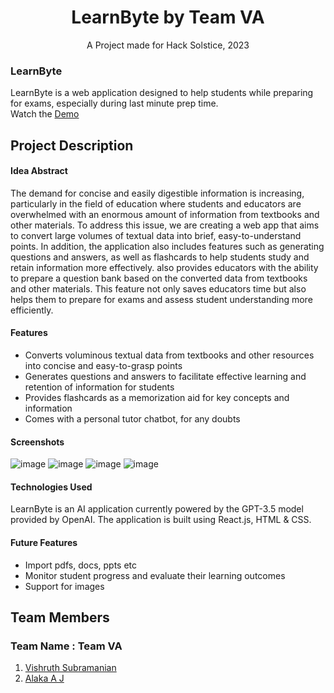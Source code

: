 # **<div align="center">LearnByte by Team VA</div>**  
<div align="center">A Project made for Hack Solstice, 2023</div>

### LearnByte
LearnByte is a web application designed to help students while preparing for exams, especially during last minute prep time.    
Watch the [Demo](https://youtu.be/0ejyU9_C29k)

## Project Description

#### **Idea Abstract**
The demand for concise and easily digestible information is increasing, particularly in the field of education where students and educators are overwhelmed with an enormous amount of information from textbooks and other materials. To address this issue, we are creating a web app that aims to convert large volumes of textual data into brief, easy-to-understand points. In addition, the application also includes features such as generating questions and answers, as well as flashcards to help students study and retain information more effectively. also provides educators with the ability to prepare a question bank based on the converted data from textbooks and other materials. This feature not only saves educators time but also helps them to prepare for exams and assess student understanding more efficiently.

#### **Features**
- Converts voluminous textual data from textbooks and other resources into concise and easy-to-grasp points
- Generates questions and answers to facilitate effective learning and retention of information for students
- Provides flashcards as a memorization aid for key concepts and information
- Comes with a personal tutor chatbot, for any doubts

#### **Screenshots**

![image](https://user-images.githubusercontent.com/55310756/235326865-e99dd610-a3c0-45de-8b5d-cf360a69a943.png)
![image](https://user-images.githubusercontent.com/55310756/235326879-bc63f2ce-8e73-4a2b-8c90-c50a1219bf33.png)
![image](https://user-images.githubusercontent.com/55310756/235326896-d05a71cb-a44d-41bc-83c1-6025724546d3.png)
![image](https://user-images.githubusercontent.com/55310756/235326746-b148dee4-8e31-4cee-bdf5-b04a55bd761a.png)

#### **Technologies Used**
LearnByte is an AI application currently powered by the GPT-3.5 model provided by OpenAI. The application is built using React.js, HTML & CSS.   


#### **Future Features**
- Import pdfs, docs, ppts etc
- Monitor student progress and evaluate their learning outcomes
- Support for images

## Team Members
### **Team Name** : Team VA
1. [Vishruth Subramanian](https://github.com/Vishruth-S)
2. [Alaka A J](https://github.com/alaka03aj)
